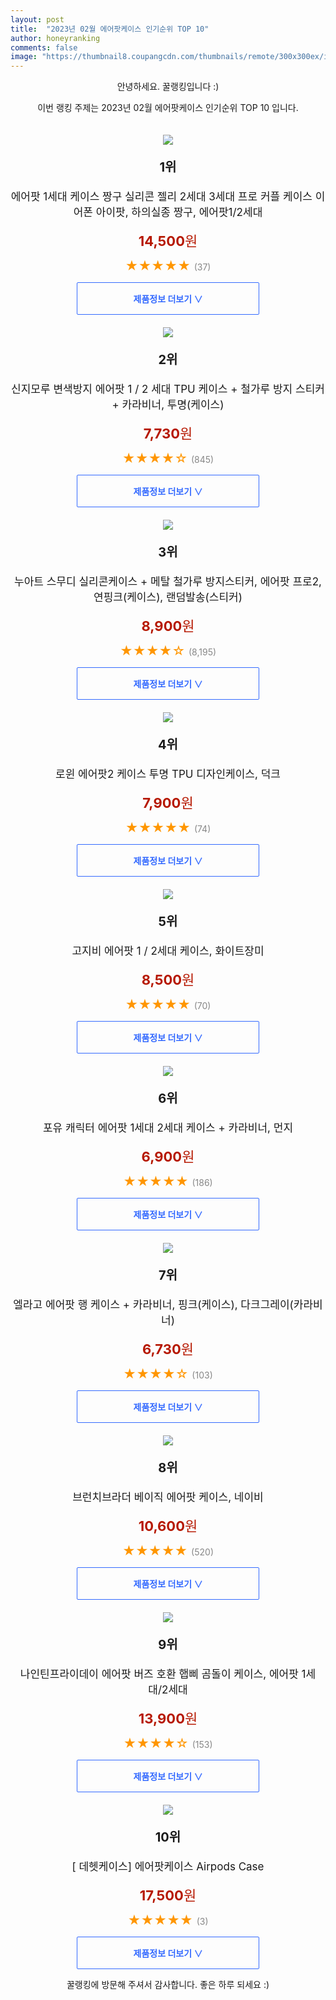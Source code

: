 ```yaml
---
layout: post
title:  "2023년 02월 에어팟케이스 인기순위 TOP 10"
author: honeyranking
comments: false
image: "https://thumbnail8.coupangcdn.com/thumbnails/remote/300x300ex/image/vendor_inventory/19c3/01d80be4dff1e43e27d3185248cc7e6892d5782fee643cf27efcdc4ee493.jpg"
---
```

<p style="text-align: center;">안녕하세요. 꿀랭킹입니다 :)</p>
<p style="text-align: center;">이번 랭킹 주제는 2023년 02월 에어팟케이스 인기순위 TOP 10 입니다.</p><center><img src="https://thumbnail8.coupangcdn.com/thumbnails/remote/300x300ex/image/vendor_inventory/19c3/01d80be4dff1e43e27d3185248cc7e6892d5782fee643cf27efcdc4ee493.jpg" style="margin-top:20px" /></center><p style="text-align: center; font-size: 20px"><b>1위</b></p><p style="text-align: center; font-size: 17px">에어팟 1세대 케이스 짱구 실리콘 젤리 2세대 3세대 프로 커플 케이스 이어폰 아이팟, 하의실종 짱구, 에어팟1/2세대</p><p style="text-align: center;"><span style="color: #b61800; font-size: 22px;"><b>14,500</b>원</span></p><p style="text-align: center;"><span style="color: #ff9600; font-size: 20px;">★★★★★ </span><span style="color: #878787;">(37)</span></p><center><a href="https://link.coupang.com/a/PnVgy"><div style="font-size: 14px; display: inline-block; padding: 15px 90px; color: #346aff; border-radius: 2px; border: 1px solid #346aff; cursor: pointer;"><b>제품정보 더보기 &or;</b></div></a></center><center><img src="https://thumbnail6.coupangcdn.com/thumbnails/remote/300x300ex/image/rs_quotation_api/50xxfhnp/e69634acf6ec45e4a555e3200f1a808f.jpg" style="margin-top:20px" /></center><p style="text-align: center; font-size: 20px"><b>2위</b></p><p style="text-align: center; font-size: 17px">신지모루 변색방지 에어팟 1 / 2 세대 TPU 케이스 + 철가루 방지 스티커 + 카라비너, 투명(케이스)</p><p style="text-align: center;"><span style="color: #b61800; font-size: 22px;"><b>7,730</b>원</span></p><p style="text-align: center;"><span style="color: #ff9600; font-size: 20px;">★★★★☆ </span><span style="color: #878787;">(845)</span></p><center><a href="https://link.coupang.com/a/PnVgz"><div style="font-size: 14px; display: inline-block; padding: 15px 90px; color: #346aff; border-radius: 2px; border: 1px solid #346aff; cursor: pointer;"><b>제품정보 더보기 &or;</b></div></a></center><center><img src="https://thumbnail9.coupangcdn.com/thumbnails/remote/300x300ex/image/retail/images/2022/10/06/12/7/c08e9284-086a-4726-b40d-3b89087bdfa6.jpg" style="margin-top:20px" /></center><p style="text-align: center; font-size: 20px"><b>3위</b></p><p style="text-align: center; font-size: 17px">누아트 스무디 실리콘케이스 + 메탈 철가루 방지스티커, 에어팟 프로2, 연핑크(케이스), 랜덤발송(스티커)</p><p style="text-align: center;"><span style="color: #b61800; font-size: 22px;"><b>8,900</b>원</span></p><p style="text-align: center;"><span style="color: #ff9600; font-size: 20px;">★★★★☆ </span><span style="color: #878787;">(8,195)</span></p><center><a href="https://link.coupang.com/a/PnVgA"><div style="font-size: 14px; display: inline-block; padding: 15px 90px; color: #346aff; border-radius: 2px; border: 1px solid #346aff; cursor: pointer;"><b>제품정보 더보기 &or;</b></div></a></center><center><img src="https://thumbnail6.coupangcdn.com/thumbnails/remote/300x300ex/image/rs_quotation_api/wojuqr1v/31350d1a60e8483ca970069fae171ca0.jpg" style="margin-top:20px" /></center><p style="text-align: center; font-size: 20px"><b>4위</b></p><p style="text-align: center; font-size: 17px">로윈 에어팟2 케이스 투명 TPU 디자인케이스, 덕크</p><p style="text-align: center;"><span style="color: #b61800; font-size: 22px;"><b>7,900</b>원</span></p><p style="text-align: center;"><span style="color: #ff9600; font-size: 20px;">★★★★★ </span><span style="color: #878787;">(74)</span></p><center><a href="https://link.coupang.com/a/PnVgB"><div style="font-size: 14px; display: inline-block; padding: 15px 90px; color: #346aff; border-radius: 2px; border: 1px solid #346aff; cursor: pointer;"><b>제품정보 더보기 &or;</b></div></a></center><center><img src="https://thumbnail9.coupangcdn.com/thumbnails/remote/300x300ex/image/retail/images/2022/03/10/18/7/2892b824-7407-4818-9ec2-39a648bed1aa.jpg" style="margin-top:20px" /></center><p style="text-align: center; font-size: 20px"><b>5위</b></p><p style="text-align: center; font-size: 17px">고지비 에어팟 1 / 2세대 케이스, 화이트장미</p><p style="text-align: center;"><span style="color: #b61800; font-size: 22px;"><b>8,500</b>원</span></p><p style="text-align: center;"><span style="color: #ff9600; font-size: 20px;">★★★★★ </span><span style="color: #878787;">(70)</span></p><center><a href="https://link.coupang.com/a/PnVgC"><div style="font-size: 14px; display: inline-block; padding: 15px 90px; color: #346aff; border-radius: 2px; border: 1px solid #346aff; cursor: pointer;"><b>제품정보 더보기 &or;</b></div></a></center><center><img src="https://thumbnail7.coupangcdn.com/thumbnails/remote/300x300ex/image/rs_quotation_api/gyyqibo9/2f4d2334d64d498fa2f8d0cd921e9f5c.jpg" style="margin-top:20px" /></center><p style="text-align: center; font-size: 20px"><b>6위</b></p><p style="text-align: center; font-size: 17px">포유 캐릭터 에어팟 1세대 2세대 케이스 + 카라비너, 먼지</p><p style="text-align: center;"><span style="color: #b61800; font-size: 22px;"><b>6,900</b>원</span></p><p style="text-align: center;"><span style="color: #ff9600; font-size: 20px;">★★★★★ </span><span style="color: #878787;">(186)</span></p><center><a href="https://link.coupang.com/a/PnVgD"><div style="font-size: 14px; display: inline-block; padding: 15px 90px; color: #346aff; border-radius: 2px; border: 1px solid #346aff; cursor: pointer;"><b>제품정보 더보기 &or;</b></div></a></center><center><img src="https://thumbnail8.coupangcdn.com/thumbnails/remote/300x300ex/image/retail/images/2020/06/02/14/7/9b873976-efaf-47fe-9979-e8d2cdc949ab.jpg" style="margin-top:20px" /></center><p style="text-align: center; font-size: 20px"><b>7위</b></p><p style="text-align: center; font-size: 17px">엘라고 에어팟 행 케이스 + 카라비너, 핑크(케이스), 다크그레이(카라비너)</p><p style="text-align: center;"><span style="color: #b61800; font-size: 22px;"><b>6,730</b>원</span></p><p style="text-align: center;"><span style="color: #ff9600; font-size: 20px;">★★★★☆ </span><span style="color: #878787;">(103)</span></p><center><a href="https://link.coupang.com/a/PnVgF"><div style="font-size: 14px; display: inline-block; padding: 15px 90px; color: #346aff; border-radius: 2px; border: 1px solid #346aff; cursor: pointer;"><b>제품정보 더보기 &or;</b></div></a></center><center><img src="https://thumbnail7.coupangcdn.com/thumbnails/remote/300x300ex/image/retail/images/2020/11/13/17/7/731abbae-073d-45c0-87cf-9d897b818591.jpg" style="margin-top:20px" /></center><p style="text-align: center; font-size: 20px"><b>8위</b></p><p style="text-align: center; font-size: 17px">브런치브라더 베이직 에어팟 케이스, 네이비</p><p style="text-align: center;"><span style="color: #b61800; font-size: 22px;"><b>10,600</b>원</span></p><p style="text-align: center;"><span style="color: #ff9600; font-size: 20px;">★★★★★ </span><span style="color: #878787;">(520)</span></p><center><a href="https://link.coupang.com/a/PnVgH"><div style="font-size: 14px; display: inline-block; padding: 15px 90px; color: #346aff; border-radius: 2px; border: 1px solid #346aff; cursor: pointer;"><b>제품정보 더보기 &or;</b></div></a></center><center><img src="https://thumbnail9.coupangcdn.com/thumbnails/remote/300x300ex/image/vendor_inventory/18b5/e2127234956c2b4aaa9a6adc3465170799685e8f481da6f4886bf0821116.jpg" style="margin-top:20px" /></center><p style="text-align: center; font-size: 20px"><b>9위</b></p><p style="text-align: center; font-size: 17px">나인틴프라이데이 에어팟 버즈 호환 햅삐 곰돌이 케이스, 에어팟 1세대/2세대</p><p style="text-align: center;"><span style="color: #b61800; font-size: 22px;"><b>13,900</b>원</span></p><p style="text-align: center;"><span style="color: #ff9600; font-size: 20px;">★★★★☆ </span><span style="color: #878787;">(153)</span></p><center><a href="https://link.coupang.com/a/PnVgI"><div style="font-size: 14px; display: inline-block; padding: 15px 90px; color: #346aff; border-radius: 2px; border: 1px solid #346aff; cursor: pointer;"><b>제품정보 더보기 &or;</b></div></a></center><center><img src="https://thumbnail8.coupangcdn.com/thumbnails/remote/300x300ex/image/vendor_inventory/8283/43552bea1c6d67cff2c8be154b699d8290f87d0c63b7276dacd47d042b3b.jpg" style="margin-top:20px" /></center><p style="text-align: center; font-size: 20px"><b>10위</b></p><p style="text-align: center; font-size: 17px">[ 데헷케이스] 에어팟케이스 Airpods Case</p><p style="text-align: center;"><span style="color: #b61800; font-size: 22px;"><b>17,500</b>원</span></p><p style="text-align: center;"><span style="color: #ff9600; font-size: 20px;">★★★★★ </span><span style="color: #878787;">(3)</span></p><center><a href="https://link.coupang.com/a/PnVgJ"><div style="font-size: 14px; display: inline-block; padding: 15px 90px; color: #346aff; border-radius: 2px; border: 1px solid #346aff; cursor: pointer;"><b>제품정보 더보기 &or;</b></div></a></center><p style="text-align: center;">꿀랭킹에 방문해 주셔서 감사합니다. 좋은 하루 되세요 :)</p>